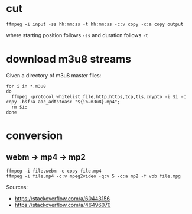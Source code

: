 # cut

```
ffmpeg -i input -ss hh:mm:ss -t hh:mm:ss -c:v copy -c:a copy output
```

where starting position follows `-ss` and duration follows `-t`

# download m3u8 streams

Given a directory of m3u8 master files:

```
for i in *.m3u8
do
  ffmpeg -protocol_whitelist file,http,https,tcp,tls,crypto -i $i -c copy -bsf:a aac_adtstoasc "${i%.m3u8}.mp4";
  rm $i;
done
```
# conversion

## webm -> mp4 -> mp2

```
ffmpeg -i file.webm -c copy file.mp4
ffmpeg -i file.mp4 -c:v mpeg2video -q:v 5 -c:a mp2 -f vob file.mpg
```

Sources:
- https://stackoverflow.com/a/60443156
- https://stackoverflow.com/a/46496070
